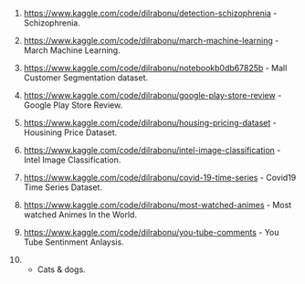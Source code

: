 1. https://www.kaggle.com/code/dilrabonu/detection-schizophrenia  - Schizophrenia.

2. https://www.kaggle.com/code/dilrabonu/march-machine-learning  - March Machine Learning.

3. https://www.kaggle.com/code/dilrabonu/notebookb0db67825b  - Mall Customer Segmentation dataset.

4. https://www.kaggle.com/code/dilrabonu/google-play-store-review  - Google Play Store Review.

5. https://www.kaggle.com/code/dilrabonu/housing-pricing-dataset  - Housining Price Dataset.

6. https://www.kaggle.com/code/dilrabonu/intel-image-classification  - Intel Image Classification.

7. https://www.kaggle.com/code/dilrabonu/covid-19-time-series   - Covid19 Time Series Dataset.

8. https://www.kaggle.com/code/dilrabonu/most-watched-animes  - Most watched Animes In the World.

9. https://www.kaggle.com/code/dilrabonu/you-tube-comments - You Tube Sentinment Anlaysis.

10. - Cats & dogs.
